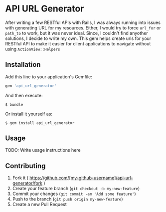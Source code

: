 # API URL Generator

After writing a few RESTful APIs with Rails, I was always running into issues with generating URL for my resources. Either, I would try to force `url_for` or `path_to` to work, but it was never ideal. Since, I couldn't find anyother solutions, I decide to write my own. This gem helps create urls for your RESTful API to make it easier for client applications to navigate without using `ActionView::Helpers`

## Installation

Add this line to your application's Gemfile:

```ruby
gem 'api_url_generator'
```

And then execute:

    $ bundle

Or install it yourself as:

    $ gem install api_url_generator

## Usage

TODO: Write usage instructions here

## Contributing

1. Fork it ( https://github.com/[my-github-username]/api-url-generator/fork )
2. Create your feature branch (`git checkout -b my-new-feature`)
3. Commit your changes (`git commit -am 'Add some feature'`)
4. Push to the branch (`git push origin my-new-feature`)
5. Create a new Pull Request

